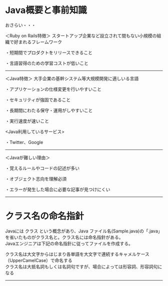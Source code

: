 # Java概要と事前知識

おさらい・・・

＜Ruby on Rails特徴＞
スタートアップ企業など設立されて間もない小規模の組織で好まれるフレームワーク

・短期間でプロダクトをリリースできること

・言語習得のための学習コストが低いこと

___

＜Java特徴＞
大手企業の基幹システム等大規模開発に適しいる言語

・アプリケーションの仕様変更を行いやすいこと

・セキュリティが強固であること

・長期間にわたる保守・運用がしやすいこと

・実行速度が速いこと

<Java利用しているサービス>

・Twitter、Google

___

＜Javaが難しい理由＞

・覚えるルールやコードの記述が多い

・オブジェクト志向を理解必須

・エラーが発生した場合に必要な記事が見つけにくい

---
# クラス名の命名指針
Javaには クラス という概念があり、Java ファイル名(Sample.java)の「.java」を省いたものがクラス名と。クラス名には命名指針がある。   
Javaエンジニアは下記の命名指針に従ってファイルを作成する。

クラス名は大文字からはじまり各単語を大文字で連続するキャメルケース（UpperCamelCase）で命名する   
クラス名は大抵名詞もしくは名詞句ですが、場合によっては形容詞、形容詞句になる

---



